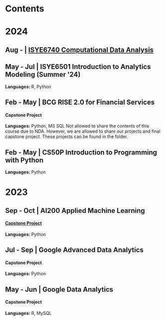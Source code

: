 # Contents
# 2024
## Aug - | [ISYE6740 Computational Data Analysis](https://github.com/kuehbiko/03-Coursework/tree/main/Analytics%20Essential%20Tools%20and%20Methods%20MicroMasters/ISYE6740%20Computational%20Data%20Analytics)

## May - Jul | ISYE6501 Introduction to Analytics Modeling (Summer '24)
**Languages:** R, Python

## Feb - May | BCG RISE 2.0 for Financial Services
#### Capstone Project
**Languages:** Python, MS SQL
Not allowed to share the contents of this course due to NDA. However, we are allowed to share our projects and final capstone project. These projects can be found in the folder.

## Feb - May | CS50P Introduction to Programming with Python
**Languages:** Python

# 2023
## Sep - Oct | AI200 Applied Machine Learning
#### [Capstone Project](https://github.com/kuehbiko/03-Coursework/tree/main/Heicoders%20Academy%20AI200%20Applied%20Machine%20Learning/Capstone%20Project)
**Languages:** Python


## Jul - Sep | Google Advanced Data Analytics
#### Capstone Project
**Languages:** Python

## May - Jun | Google Data Analytics
#### Capstone Project
**Languages:** R, MySQL
